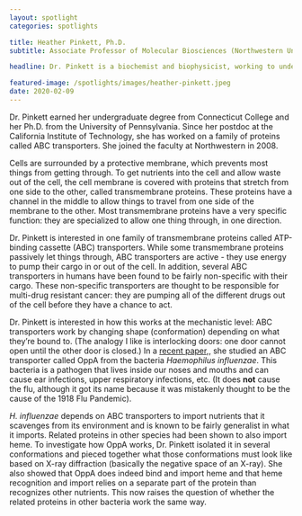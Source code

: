 ```yaml
---
layout: spotlight
categories: spotlights

title: Heather Pinkett, Ph.D.
subtitle: Associate Professor of Molecular Biosciences (Northwestern University)

headline: Dr. Pinkett is a biochemist and biophysicist, working to understand the structure and function of cellular transport proteins. She was named a Pew Scholar in the Biomedical Sciences by the Pew Charitable Trusts in 2010.

featured-image: /spotlights/images/heather-pinkett.jpeg
date: 2020-02-09
---
```


Dr. Pinkett earned her undergraduate degree from Connecticut College and her Ph.D. from the University of Pennsylvania. Since her postdoc at the California Institute of Technology, she has worked on a family of proteins called ABC transporters. She joined the faculty at Northwestern in 2008.

Cells are surrounded by a protective membrane, which prevents most things from getting through. To get nutrients into the cell and allow waste out of the cell, the cell membrane is covered with proteins that stretch from one side to the other, called transmembrane proteins. These proteins have a channel in the middle to allow things to travel from one side of the membrane to the other. Most transmembrane proteins have a very specific function: they are specialized to allow one thing through, in one direction.

Dr. Pinkett is interested in one family of transmembrane proteins called ATP-binding cassette (ABC) transporters. While some transmembrane proteins passively let things through, ABC transporters are active - they use energy to pump their cargo in or out of the cell. In addition, several ABC transporters in humans have been found to be fairly non-specific with their cargo. These non-specific transporters are thought to be responsible for multi-drug resistant cancer: they are pumping all of the different drugs out of the cell before they have a chance to act.

Dr. Pinkett is interested in how this works at the mechanistic level: ABC transporters work by changing shape (conformation) depending on what they’re bound to. (The analogy I like is interlocking doors: one door cannot open until the other door is closed.) In a <a class="light-bg" href="https://doi.org/10.1074/jbc.ra118.004479" target="_blank" rel="noopener noreferrer">recent paper</a>,, she studied an ABC transporter called OppA from the bacteria <i>Haemophilus influenzae</i>. This bacteria is a pathogen that lives inside our noses and mouths and can cause ear infections, upper respiratory infections, etc. (It does <b>not</b> cause the flu, although it got its name because it was mistakenly thought to be the cause of the 1918 Flu Pandemic).

<i>H. influenzae</i> depends on ABC transporters to import nutrients that it scavenges from its environment and is known to be fairly generalist in what it imports. Related proteins in other species had been shown to also import heme. To investigate how OppA works, Dr. Pinkett isolated it in several conformations and pieced together what those conformations must look like based on X-ray diffraction (basically the negative space of an X-ray). She also showed that OppA does indeed bind and import heme and that heme recognition and import relies on a separate part of the protein than recognizes other nutrients. This now raises the question of whether the related proteins in other bacteria work the same way.
